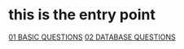 # this is the entry point

[01 BASIC QUESTIONS](01_basic_questions/01_basic_questions.md)
[02 DATABASE QUESTIONS](02_database_questions/02_database_questions.md)
